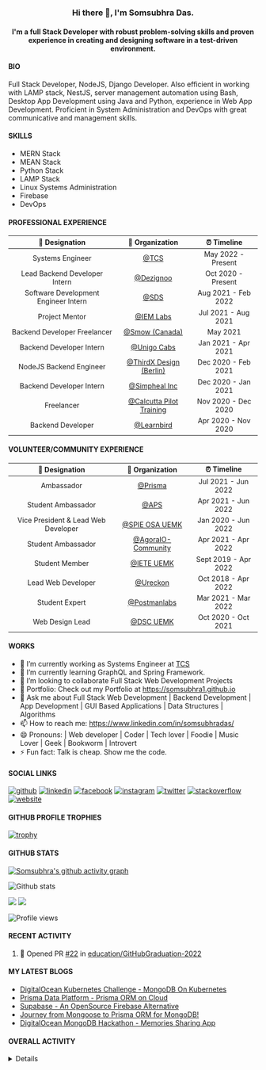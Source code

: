 <h3 align="center"> Hi there 👋, I'm Somsubhra Das. </h3>

<h4 align="center"> I'm a full Stack Developer with robust problem-solving skills and proven experience in creating and designing software in a test-driven environment.  </h4>

#### BIO

Full Stack Developer, NodeJS, Django Developer. Also efficient in working with LAMP stack, NestJS, server management automation using Bash, Desktop App Development using Java and Python, experience in Web App Development. Proficient in System Administration and DevOps with great communicative and management skills.

#### SKILLS

- MERN Stack
- MEAN Stack
- Python Stack
- LAMP Stack
- Linux Systems Administration
- Firebase
- DevOps

#### PROFESSIONAL EXPERIENCE

|            💼 Designation            |                          🏢 Organization                          |     ⏰ Timeline     |
| :----------------------------------: | :---------------------------------------------------------------: | :-----------------: |
|           Systems Engineer           |                     [@TCS](https://tcs.com/)                      | May 2022 - Present  |
|    Lead Backend Developer Intern     |                [@Dezignoo](https://dezignoo.com/)                 | Oct 2020 - Present  |
| Software Development Engineer Intern |                   [@SDS](https://seamless.se/)                    | Aug 2021 - Feb 2022 |
|            Project Mentor            | [@IEM Labs](https://github.com/IEMA-Research-Development-Pvt-Ltd) | Jul 2021 - Aug 2021 |
|     Backend Developer Freelancer     |                 [@Smow (Canada)](http://smow.ca/)                 |      May 2021       |
|       Backend Developer Intern       |         [@Unigo Cabs](https://github.com/UnigoCabs-Dev/)          | Jan 2021 - Apr 2021 |
|       NodeJS Backend Engineer        |         [@ThirdX Design (Berlin)](https://thirdx.design/)         | Dec 2020 - Feb 2021 |
|       Backend Developer Intern       |              [@Simpheal Inc](https://simpheal.com/)               | Dec 2020 - Jan 2021 |
|              Freelancer              |   [@Calcutta Pilot Training](http://calcuttapilottraining.com/)   | Nov 2020 - Dec 2020 |
|          Backend Developer           |              [@Learnbird](https://www.learnbird.in/)              | Apr 2020 - Nov 2020 |

#### VOLUNTEER/COMMUNITY EXPERIENCE

|           💼 Designation            |                      🏢 Organization                       |     ⏰ Timeline      |
| :---------------------------------: | :--------------------------------------------------------: | :------------------: |
|             Ambassador              |            [@Prisma](https://github.com/prisma)            | Jul 2021 - Jun 2022  |
|         Student Ambassador          |                  [@APS](https://aps.org)                   | Apr 2021 - Jun 2022  |
| Vice President & Lead Web Developer |         [@SPIE OSA UEMK](http://spieosauemk.team/)         | Jan 2020 - Jun 2022  |
|         Student Ambassador          | [@AgoraIO-Community](https://github.com/AgoraIO-Community) | Apr 2021 - Apr 2022  |
|           Student Member            |                       [@IETE UEMK]()                       | Sept 2019 - Apr 2022 |
|         Lead Web Developer          |              [@Ureckon](https://ureckon.org/)              | Oct 2018 - Apr 2022  |
|           Student Expert            |      [@Postmanlabs](https://github.com/postmanlabs/)       | Mar 2021 - Mar 2022  |
|           Web Design Lead           |              [@DSC UEMK](https://dscuemk.co/)              | Oct 2020 - Oct 2021  |

#### WORKS

- 🔭 I’m currently working as Systems Engineer at [TCS](https://tcs.com)
- 🌱 I’m currently learning GraphQL and Spring Framework.
- 👯 I’m looking to collaborate Full Stack Web Development Projects
- 💼 Portfolio: Check out my Portfolio at https://somsubhra1.github.io
- 💬 Ask me about Full Stack Web Development | Backend Development | App Development | GUI Based Applications | Data Structures | Algorithms
- 📫 How to reach me: https://www.linkedin.com/in/somsubhradas/
- 😄 Pronouns: | Web developer | Coder | Tech lover | Foodie | Music Lover | Geek | Bookworm | Introvert
- ⚡ Fun fact: Talk is cheap. Show me the code.

#### SOCIAL LINKS

<p align="center">

[<img src='https://cdn.jsdelivr.net/npm/simple-icons@3.0.1/icons/github.svg' alt='github' height='40'>](https://github.com/Somsubhra1) [<img src='https://cdn.jsdelivr.net/npm/simple-icons@3.0.1/icons/linkedin.svg' alt='linkedin' height='40'>](https://www.linkedin.com/in/somsubhradas/) [<img src='https://cdn.jsdelivr.net/npm/simple-icons@3.0.1/icons/facebook.svg' alt='facebook' height='40'>](https://www.facebook.com/S0msubhradas) [<img src='https://cdn.jsdelivr.net/npm/simple-icons@3.0.1/icons/instagram.svg' alt='instagram' height='40'>](https://www.instagram.com/somsubhra__das/) [<img src='https://cdn.jsdelivr.net/npm/simple-icons@3.0.1/icons/twitter.svg' alt='twitter' height='40'>](https://twitter.com/Somsubhra1CP) [<img src='https://cdn.jsdelivr.net/npm/simple-icons@3.0.1/icons/stackoverflow.svg' alt='stackoverflow' height='40'>](https://stackoverflow.com/users/10871274/somsubhra-das) [<img src='https://cdn.jsdelivr.net/npm/simple-icons@3.0.1/icons/icloud.svg' alt='website' height='40'>](https://somsubhra.co/)

</p>

#### GITHUB PROFILE TROPHIES

[![trophy](https://github-profile-trophy.vercel.app/?username=Somsubhra1&theme=flat)](https://github.com/ryo-ma/github-profile-trophy)

#### GITHUB STATS

[![Somsubhra's github activity graph](https://activity-graph.herokuapp.com/graph?username=somsubhra1&theme=react-dark)](https://github.com/somsubhra1)

<p align="center">

![Github stats](https://github-readme-stats.vercel.app/api?username=Somsubhra1&show_icons=true)<br>

<img src="https://github-readme-streak-stats.herokuapp.com/?user=Somsubhra1&theme=light" />

<img src="https://github-readme-stats.vercel.app/api/top-langs/?username=Somsubhra1&layout=compact&theme=light" />

![Profile views](https://gpvc.arturio.dev/Somsubhra1)

</p>

#### RECENT ACTIVITY

<!--START_SECTION:activity-->

1. 💪 Opened PR [#22](https://github.com/education/GitHubGraduation-2022/pull/22) in [education/GitHubGraduation-2022](https://github.com/education/GitHubGraduation-2022)
<!--END_SECTION:activity-->

#### MY LATEST BLOGS

<!-- BLOG-POST-LIST:START -->
- [DigitalOcean Kubernetes Challenge - MongoDB On Kubernetes](https://dev.to/somsubhra1/digitalocean-kubernetes-challenge-mongodb-on-kubernetes-367k)
- [Prisma Data Platform - Prisma ORM on Cloud](https://dev.to/somsubhra1/prisma-data-platform-prisma-orm-on-cloud-2854)
- [Supabase - An OpenSource Firebase Alternative](https://dev.to/somsubhra1/supabase-an-opensource-firebase-alternative-51h4)
- [Journey from Mongoose to Prisma ORM for MongoDB!](https://dev.to/somsubhra1/journey-from-mongoose-to-prisma-orm-for-mongodb-3j21)
- [DigitalOcean MongoDB Hackathon - Memories Sharing App](https://dev.to/somsubhra1/digitalocean-mongodb-hackathon-memories-sharing-app-2kne)
<!-- BLOG-POST-LIST:END -->

#### OVERALL ACTIVITY

<details>
<!--START_SECTION:waka-->
![Code Time](http://img.shields.io/badge/Code%20Time-365%20hrs%2010%20mins-blue)

**🐱 My GitHub Data** 

> 🏆 367 Contributions in the Year 2022
 > 
> 📦 210.8 kB Used in GitHub's Storage 
 > 
> 🚫 Not Opted to Hire
 > 
> 📜 163 Public Repositories 
 > 
> 🔑 12 Private Repositories  
 > 
**I'm an Early 🐤** 

```text
🌞 Morning    116 commits    ███░░░░░░░░░░░░░░░░░░░░░░   13.17% 
🌆 Daytime    338 commits    █████████░░░░░░░░░░░░░░░░   38.37% 
🌃 Evening    289 commits    ████████░░░░░░░░░░░░░░░░░   32.8% 
🌙 Night      138 commits    ████░░░░░░░░░░░░░░░░░░░░░   15.66%

```
📅 **I'm Most Productive on Saturday** 

```text
Monday       102 commits    ███░░░░░░░░░░░░░░░░░░░░░░   11.58% 
Tuesday      108 commits    ███░░░░░░░░░░░░░░░░░░░░░░   12.26% 
Wednesday    72 commits     ██░░░░░░░░░░░░░░░░░░░░░░░   8.17% 
Thursday     93 commits     ██░░░░░░░░░░░░░░░░░░░░░░░   10.56% 
Friday       118 commits    ███░░░░░░░░░░░░░░░░░░░░░░   13.39% 
Saturday     199 commits    █████░░░░░░░░░░░░░░░░░░░░   22.59% 
Sunday       189 commits    █████░░░░░░░░░░░░░░░░░░░░   21.45%

```


📊 **This Week I Spent My Time On** 

```text
💬 Programming Languages: 
No Activity Tracked This Week

🔥 Editors: 
No Activity Tracked This Week

```

**I Mostly Code in JavaScript** 

```text
JavaScript               45 repos            ███████████░░░░░░░░░░░░░░   46.88% 
HTML                     11 repos            ██░░░░░░░░░░░░░░░░░░░░░░░   11.46% 
TypeScript               11 repos            ██░░░░░░░░░░░░░░░░░░░░░░░   11.46% 
Python                   10 repos            ██░░░░░░░░░░░░░░░░░░░░░░░   10.42% 
CSS                      7 repos             █░░░░░░░░░░░░░░░░░░░░░░░░   7.29%

```


**Timeline**

![Chart not found](https://raw.githubusercontent.com/Somsubhra1/Somsubhra1/master/charts/bar_graph.png) 


 Last Updated on 12/07/2022 06:30:08 UTC
<!--END_SECTION:waka-->
</details>
